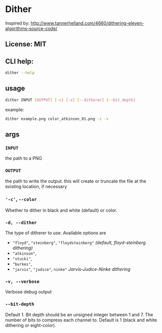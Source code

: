 # Dither

Inspired by: <http://www.tannerhelland.com/4660/dithering-eleven-algorithms-source-code/>

## License: MIT

## CLI help:

```bash
dither --help
```

## usage

```bash
dither INPUT [OUTPUT] [-c] [-v] [--ditherer] [--bit_depth]
```

example:

```bash
dither example.png color_atkinson_01.png -c -v
```

## args

### `INPUT`

the path to a PNG

### `OUTPUT`

the path to write the output. this will create or truncate the file at the existing location, if necessary

### `'-c'`, `--color`

Whether to dither in black and white (default) or color.

### `-d, --dither`

The type of ditherer to use. Available options are

- `"floyd"`, `"steinberg"`, `"floydsteinberg"` _(default, floyd-steinberg dithering)_
- `"atkinson"`,
- `"stucki"`,
- `"burkes"`,
- `"jarvis"`, `"judice"`, `ninke"` _Jarvis-Judice-Ninke dithering_

### `-v, --verbose`

Verbose debug output

### `--bit-depth`

Default 1\. Bit depth should be an unsigned integer between 1 and 7\. The number of bits to compress each channel to. Default is 1 (black and white dithering or eight-color).
